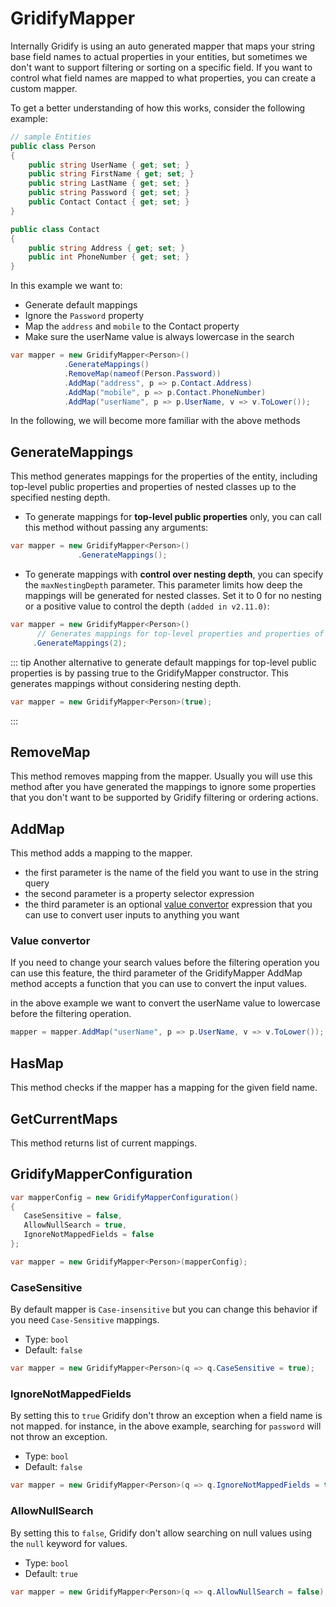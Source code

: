 # GridifyMapper

Internally Gridify is using an auto generated mapper that maps your string base field names to actual properties in your entities, but sometimes we don't want to support filtering or sorting on a specific field. If you want to control what field names are mapped to what properties, you can create a custom mapper.

To get a better understanding of how this works, consider the following example:

``` csharp
// sample Entities
public class Person
{
    public string UserName { get; set; }
    public string FirstName { get; set; }
    public string LastName { get; set; }
    public string Password { get; set; }
    public Contact Contact { get; set; }
}

public class Contact
{
    public string Address { get; set; }
    public int PhoneNumber { get; set; }
}
```

In this example we want to:

- Generate default mappings
- Ignore the `Password` property
- Map the `address` and `mobile` to the Contact property
- Make sure the userName value is always lowercase in the search

``` csharp
var mapper = new GridifyMapper<Person>()
            .GenerateMappings()
            .RemoveMap(nameof(Person.Password))
            .AddMap("address", p => p.Contact.Address)
            .AddMap("mobile", p => p.Contact.PhoneNumber)
            .AddMap("userName", p => p.UserName, v => v.ToLower());
```

In the following, we will become more familiar with the above methods

## GenerateMappings

This method generates mappings for the properties of the entity, including top-level public properties and properties of nested classes up to the specified nesting depth.

- To generate mappings for **top-level public properties** only, you can call this method without passing any arguments:

```csharp
var mapper = new GridifyMapper<Person>()
               .GenerateMappings();
```

- To generate mappings with **control over nesting depth**, you can specify the `maxNestingDepth` parameter. This parameter limits how deep the mappings will be generated for nested classes. Set it to 0 for no nesting or a positive value to control the depth `(added in v2.11.0)`:

```csharp
var mapper = new GridifyMapper<Person>()
      // Generates mappings for top-level properties and properties of nested classes up to 2 levels deep.
     .GenerateMappings(2);
```

::: tip
Another alternative to generate default mappings for top-level public properties is by passing true to the GridifyMapper constructor. This generates mappings without considering nesting depth.

``` csharp
var mapper = new GridifyMapper<Person>(true);
```

:::

## RemoveMap

This method removes mapping from the mapper. Usually you will use this method after you have generated the mappings to ignore some properties that you don't want to be supported by Gridify filtering or ordering actions.

## AddMap

This method adds a mapping to the mapper.

- the first parameter is the name of the field you want to use in the string query
- the second parameter is a property selector expression
- the third parameter is an optional [value convertor](#value-convertor) expression that you can use to convert user inputs to anything you want

### Value convertor

If you need to change your search values before the filtering operation you can use this feature, the third parameter of the GridifyMapper AddMap method accepts a function that you can use to convert the input values.

in the above example we want to convert the userName value to lowercase before the filtering operation.

``` csharp
mapper = mapper.AddMap("userName", p => p.UserName, v => v.ToLower());
```

## HasMap

This method checks if the mapper has a mapping for the given field name.

## GetCurrentMaps

This method returns list of current mappings.

## GridifyMapperConfiguration

``` csharp
var mapperConfig = new GridifyMapperConfiguration()
{
   CaseSensitive = false,
   AllowNullSearch = true,
   IgnoreNotMappedFields = false
};

var mapper = new GridifyMapper<Person>(mapperConfig);
```

### CaseSensitive

By default mapper is `Case-insensitive` but you can change this behavior if you need `Case-Sensitive` mappings.

- Type: `bool`
- Default: `false`

``` csharp
var mapper = new GridifyMapper<Person>(q => q.CaseSensitive = true);
```

### IgnoreNotMappedFields

By setting this to `true` Gridify don't throw an exception when a field name is not mapped. for instance, in the above example, searching for `password` will not throw an exception.

- Type: `bool`
- Default: `false`

``` csharp
var mapper = new GridifyMapper<Person>(q => q.IgnoreNotMappedFields = true);
```

### AllowNullSearch

By setting this to `false`, Gridify don't allow searching on null values using the `null` keyword for values.

- Type: `bool`
- Default: `true`

``` csharp
var mapper = new GridifyMapper<Person>(q => q.AllowNullSearch = false);
```
